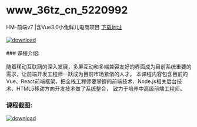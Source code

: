 # www_36tz_cn_5220992
HM-前端v7 |含Vue3.0小兔鲜儿电商项目
[下载地址](http://www.36tz.cn/article/5220992 "下载地址")
<br/></br>[![download](http://36tz.cn/muke_img/2021_09_1-9-300x185.png "下载地址")](http://www.36tz.cn/article/5220992 "下载地址")
<br/></br>### 课程介绍:<br/></br>随着移动互联网的深入发展，多屏互动和多端兼容友好的界面成为目前系统重要的需求，让前端开发工程师一跃成为目前市场紧俏的人才。 本课程内容包含目前的Vue、React前端框架，把全栈工程师要掌握的前端技术、Node.js相关后台技术、HTML5移动方向开发技术做了系统整合， 致力于培养中高级前端工程师。

### 课程截图:
[![download](http://36tz.cn/muke_img/2021_09_2-10.png "下载地址")](http://www.36tz.cn/article/5220992 "下载地址")

